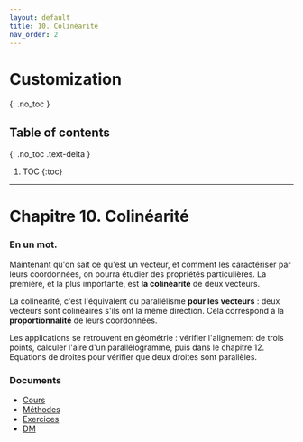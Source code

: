 ```yaml
---
layout: default
title: 10. Colinéarité
nav_order: 2
---
```


# Customization
{: .no_toc }

## Table of contents
{: .no_toc .text-delta }

1. TOC
{:toc}

---

# Chapitre 10. Colinéarité

### En un mot.

Maintenant qu'on sait ce qu'est un vecteur, et comment les caractériser par leurs coordonnées, on pourra étudier des propriétés particulières. La première, et la plus importante, est **la colinéarité** de deux vecteurs.

La colinéarité, c'est l'équivalent du parallélisme **pour les vecteurs** : deux vecteurs sont colinéaires s'ils ont la même direction. Cela correspond à la **proportionnalité** de leurs coordonnées.

Les applications se retrouvent en géométrie : vérifier l'alignement de trois points, calculer l'aire d'un parallélogramme, puis dans le chapitre 12. Equations de droites pour vérifier que deux droites sont parallèles.


### Documents

- [Cours](https://howlcraft.github.io/just-docs/docs/c10-methodes.html)
- [Méthodes](https://howlcraft.github.io/just-docs/docs/c10-methodes.html)
- [Exercices](https://howlcraft.github.io/just-docs/docs/c10-exercices.pdf)
- [DM](https://howlcraft.github.io/just-docs/docs/c10-dm.pdf)
